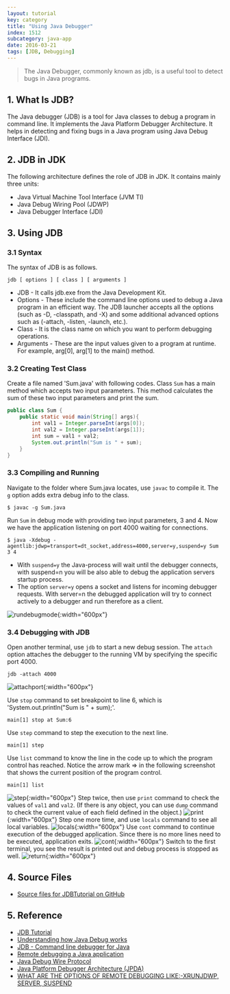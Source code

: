 ```yaml
---
layout: tutorial
key: category
title: "Using Java Debugger"
index: 1512
subcategory: java-app
date: 2016-03-21
tags: [JDB, Debugging]
---
```


> The Java Debugger, commonly known as jdb, is a useful tool to detect bugs in Java programs.

## 1. What Is JDB?
The Java debugger (JDB) is a tool for Java classes to debug a program in command line. It implements the Java Platform Debugger Architecture. It helps in detecting and fixing bugs in a Java program using Java Debug Interface (JDI).

## 2. JDB in JDK
The following architecture defines the role of JDB in JDK. It contains mainly three units:
* Java Virtual Machine Tool Interface (JVM TI)
* Java Debug Wiring Pool (JDWP)
* Java Debugger Interface (JDI)

## 3. Using JDB
### 3.1 Syntax
The syntax of JDB is as follows.
```raw
jdb [ options ] [ class ] [ arguments ]
```
* JDB - It calls jdb.exe from the Java Development Kit.
* Options - These include the command line options used to debug a Java program in an efficient way. The JDB launcher accepts all the options (such as -D, -classpath, and -X) and some additional advanced options such as (-attach, -listen, -launch, etc.).
* Class - It is the class name on which you want to perform debugging operations.
* Arguments - These are the input values given to a program at runtime. For example, arg[0], arg[1] to the main() method.

### 3.2 Creating Test Class
Create a file named 'Sum.java' with following codes. Class `Sum` has a main method which accepts two input parameters. This method calculates the sum of these two input parameters and print the sum.
```java
public class Sum {
    public static void main(String[] args){
        int val1 = Integer.parseInt(args[0]);
        int val2 = Integer.parseInt(args[1]);
        int sum = val1 + val2;
        System.out.println("Sum is " + sum);
    }
}
```
### 3.3 Compiling and Running
Navigate to the folder where Sum.java locates, use `javac` to compile it. The `g` option adds extra debug info to the class.
```raw
$ javac -g Sum.java
```
Run `Sum` in debug mode with providing two input parameters, 3 and 4. Now we have the application listening on port 4000 waiting for connections.
```raw
$ java -Xdebug -agentlib:jdwp=transport=dt_socket,address=4000,server=y,suspend=y Sum 3 4
```
* With `suspend=y` the Java-process will wait until the debugger connects, with suspend=n you will be also able to debug the application servers startup process.
* The option `server=y` opens a socket and listens for incoming debugger requests. With server=n the debugged application will try to connect actively to a debugger and run therefore as a client.

![rundebugmode](/assets/images/java/1512/rundebugmode.png){:width="600px"}

### 3.4 Debugging with JDB
Open another terminal, use `jdb` to start a new debug session. The `attach` option attaches the debugger to the running VM by specifying the specific port 4000.
```raw
jdb -attach 4000
```
![attachport](/assets/images/java/1512/attachport.png){:width="600px"}

Use `stop` command to set breakpoint to line 6, which is 'System.out.println("Sum is " + sum);'.
```raw
main[1] stop at Sum:6
```
Use `step` command to step the execution to the next line.
```raw
main[1] step
```
Use `list` command to know the line in the code up to which the program control has reached. Notice the arrow mark => in the following screenshot that shows the current position of the program control.
```raw
main[1] list
```
![step](/assets/images/java/1512/step.png){:width="600px"}
Step twice, then use `print` command to check the values of `val1` and `val2`. (If there is any object, you can use `dump` command to check the current value of each field defined in the object.)
![print](/assets/images/java/1512/print.png){:width="600px"}
Step one more time, and use `locals` command to see all local variables.
![locals](/assets/images/java/1512/locals.png){:width="600px"}
Use `cont` command to continue execution of the debugged application. Since there is no more lines need to be executed, application exits.
![cont](/assets/images/java/1512/cont.png){:width="600px"}
Switch to the first terminal, you see the result is printed out and debug process is stopped as well.
![return](/assets/images/java/1512/return.png){:width="600px"}

## 4. Source Files
* [Source files for JDBTutorial on GitHub](https://github.com/jojozhuang/Tutorials/tree/master/JDBTutorial)

## 5. Reference
* [JDB Tutorial](https://www.tutorialspoint.com/jdb/index.htm)
* [Understanding how Java Debug works](http://cscarioni.blogspot.com/2010/12/understanding-how-java-debug-works.html)
* [JDB - Command line debugger for Java](http://blog.rejeev.com/2011/04/jdb-command-line-debugger-for-java.html)
* [Remote debugging a Java application](https://stackoverflow.com/questions/975271/remote-debugging-a-java-application)
* [Java Debug Wire Protocol](https://docs.oracle.com/javase/8/docs/technotes/guides/jpda/jdwp-spec.html)
* [Java Platform Debugger Architecture (JPDA)](https://docs.oracle.com/javase/8/docs/technotes/guides/jpda/index.html)
* [WHAT ARE THE OPTIONS OF REMOTE DEBUGGING LIKE:-XRUNJDWP, SERVER, SUSPEND](http://www.adam-bien.com/roller/abien/entry/what_are_the_options_of)
